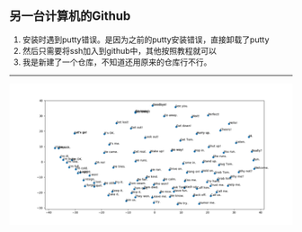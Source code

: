 ## 另一台计算机的Github
1. 安装时遇到putty错误。是因为之前的putty安装错误，直接卸载了putty
2. 然后只需要将ssh加入到github中，其他按照教程就可以
3. 我是新建了一个仓库，不知道还用原来的仓库行不行。

---
![句向量](https://github.com/xuleichao/other/blob/master/cmn-eng/Figure_1.png)
